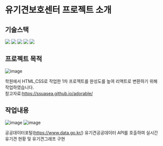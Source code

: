 # 유기견보호센터 프로젝트 소개

## 기술스택
<img src="https://img.shields.io/badge/javascript-F7DF1E?style=for-the-badge&logo=javascript&logoColor=black"/> <img src="https://img.shields.io/badge/react-61DAFB?style=for-the-badge&logo=react&logoColor=black"/> <img src="https://img.shields.io/badge/node.js-339933?style=for-the-badge&logo=Node.js&logoColor=white"/> <img src="https://img.shields.io/badge/mysql-4479A1?style=for-the-badge&logo=mysql&logoColor=white"/> <img src="https://img.shields.io/badge/css-1572B6?style=for-the-badge&logo=css3&logoColor=white"/> 

## 프로젝트 목적
![image](https://github.com/user-attachments/assets/52369dd2-d847-4aa4-a6f6-0a48d83f526c)

학원에서 HTML,CSS로 작업한 1차 프로젝트를 완성도를 높여 리액트로 변환하기 위해 작업하였습니다.<br/>
참고자료:https://ssuasea.github.io/adorable/

## 작업내용

![image](https://github.com/user-attachments/assets/f29ef497-2fd0-4d29-bbe2-10a57b1bfaf5)
![image](https://github.com/user-attachments/assets/f6df4976-89b3-4feb-9484-37a38bce0665)

공공데이터포털(https://www.data.go.kr/) 유기견공공데이터 API를 호출하여 실시간 유기견 현황 및 유기견그래프 구현

